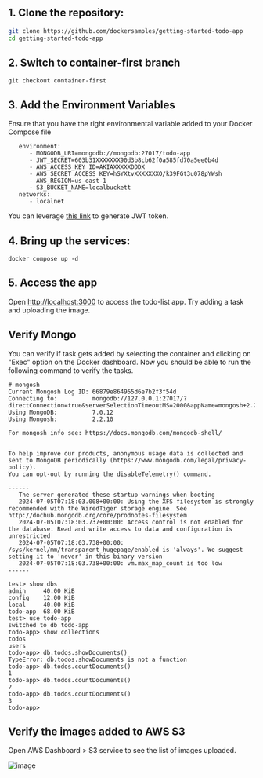 ## 1. Clone the repository:

```sh
git clone https://github.com/dockersamples/getting-started-todo-app
cd getting-started-todo-app
```

## 2. Switch to container-first branch

```
git checkout container-first
```

## 3. Add the Environment Variables

Ensure that you have the right environmental variable added to your Docker Compose file

```
   environment:
      - MONGODB_URI=mongodb://mongodb:27017/todo-app
      - JWT_SECRET=603b31XXXXXXX90d3b8cb62f0a585fd70a5ee0b4d
      - AWS_ACCESS_KEY_ID=AKIAXXXXXDDDX
      - AWS_SECRET_ACCESS_KEY=hSYXtvXXXXXXXO/k39FGt3u078pYWsh
      - AWS_REGION=us-east-1
      - S3_BUCKET_NAME=localbuckett
   networks:
      - localnet
```

You can leverage [this link](https://www.javainuse.com/jwtgenerator) to generate JWT token.


## 4. Bring up the services:

```
docker compose up -d
```

## 5. Access the app

Open [http://localhost:3000](http://localhost:3000) to access the todo-list app.
Try adding a task and uploading the image.


## Verify Mongo

You can verify if task gets added by selecting the container and clicking on "Exec" option on the Docker dashboard.
Now you should be able to run the following command to verify the tasks.

```
# mongosh
Current Mongosh Log ID: 66879e864955d6e7b2f3f54d
Connecting to:          mongodb://127.0.0.1:27017/?directConnection=true&serverSelectionTimeoutMS=2000&appName=mongosh+2.2.10
Using MongoDB:          7.0.12
Using Mongosh:          2.2.10

For mongosh info see: https://docs.mongodb.com/mongodb-shell/


To help improve our products, anonymous usage data is collected and sent to MongoDB periodically (https://www.mongodb.com/legal/privacy-policy).
You can opt-out by running the disableTelemetry() command.

------
   The server generated these startup warnings when booting
   2024-07-05T07:18:03.008+00:00: Using the XFS filesystem is strongly recommended with the WiredTiger storage engine. See http://dochub.mongodb.org/core/prodnotes-filesystem
   2024-07-05T07:18:03.737+00:00: Access control is not enabled for the database. Read and write access to data and configuration is unrestricted
   2024-07-05T07:18:03.738+00:00: /sys/kernel/mm/transparent_hugepage/enabled is 'always'. We suggest setting it to 'never' in this binary version
   2024-07-05T07:18:03.738+00:00: vm.max_map_count is too low
------

test> show dbs
admin     40.00 KiB
config    12.00 KiB
local     40.00 KiB
todo-app  68.00 KiB
test> use todo-app
switched to db todo-app
todo-app> show collections
todos
users
todo-app> db.todos.showDocuments()
TypeError: db.todos.showDocuments is not a function
todo-app> db.todos.countDocuments()
1
todo-app> db.todos.countDocuments()
2
todo-app> db.todos.countDocuments()
3
todo-app>
```

## Verify the images added to AWS S3

Open AWS Dashboard > S3 service to see the list of images uploaded.

![image](https://github.com/dockersamples/getting-started-todo-app/assets/313480/ffb64c22-f358-41ef-a7a6-2c1055d43753)



